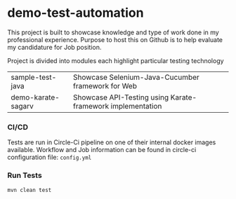 # demo-test-automation
This project is built to showcase knowledge and type of work done in my professional experience. Purpose to host this on Github is to help evaluate my candidature for Job position.

Project is divided into modules each highlight particular testing technology

|||
|-------------------|-------------------------------------------------------------|
|sample-test-java   | Showcase Selenium-Java-Cucumber framework for Web           |
|demo-karate-sagarv | Showcase API-Testing using Karate-framework implementation  |

### CI/CD
Tests are run in Circle-Ci pipeline on one of their internal docker images available. 
Workflow and Job information can be found in circle-ci configuration file:  ```config.yml```

### Run Tests
```mvn clean test```
